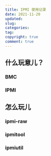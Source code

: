 ```yaml
---
title: IPMI 使用记录
date: 2021-11-20
updated:
slug:
categories:
tag:
copyright: true
comment: true
---
```


## 什么玩意儿？

### BMC

### IPMI

## 怎么玩儿

### ipmi-raw

### ipmitool

### ipmiutil

